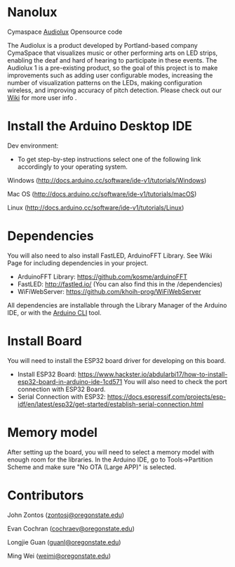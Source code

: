 # Nanolux
Cymaspace [Audiolux](https://www.cymaspace.org/audiolux/) Opensource code

The Audiolux is a product developed by Portland-based company CymaSpace that visualizes music or other performing arts on LED strips, enabling the deaf and hard of hearing to participate in these events. The Audiolux 1 is a pre-existing product, so the goal of this project is to make improvements such as adding user configurable modes, increasing the number of visualization patterns on the LEDs, making configuration wireless, and improving accuracy of pitch detection. Please check out our [Wiki](https://github.com/OPEnSLab-OSU/Nanolux/wiki) for more user info .

# Install the Arduino Desktop IDE
Dev environment:
* To get step-by-step instructions select one of the following link accordingly to your operating system.

Windows (http://docs.arduino.cc/software/ide-v1/tutorials/Windows)

Mac OS (http://docs.arduino.cc/software/ide-v1/tutorials/macOS)

Linux (http://docs.arduino.cc/software/ide-v1/tutorials/Linux)

# Dependencies
You will also need to also install FastLED, ArduinoFFT Library.
See Wiki Page for including dependencies in your project.
* ArduinoFFT Library: https://github.com/kosme/arduinoFFT
* FastLED: http://fastled.io/ (You can also find this in the /dependencies)
* WiFiWebServer: https://github.com/khoih-prog/WiFiWebServer

All dependencies are installable through the Library Manager of the Arduino IDE, or with the 
[Arduino CLI](https://arduino.github.io/arduino-cli/0.28/) tool.


# Install Board
You will need to install the ESP32 board driver for developing on this board.
* Install ESP32 Board: https://www.hackster.io/abdularbi17/how-to-install-esp32-board-in-arduino-ide-1cd571
You will also need to check the port connection with ESP32 Board.
* Serial Connection with ESP32: https://docs.espressif.com/projects/esp-idf/en/latest/esp32/get-started/establish-serial-connection.html


# Memory model
After setting up the board, you will need to select a memory model with enough room for the libraries. In the Arduino IDE, 
go to Tools->Partition Scheme and make sure "No OTA (Large APP)" is selected.


# Contributors
John Zontos (zontosj@oregonstate.edu)

Evan Cochran (cochraev@oregonstate.edu)

Longjie Guan (guanl@oregonstate.edu)

Ming Wei (weimi@oregonstate.edu)


